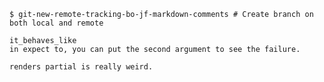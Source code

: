 
    $ git-new-remote-tracking-bo-jf-markdown-comments # Create branch on both local and remote

    it_behaves_like
    in expect to, you can put the second argument to see the failure.

    renders partial is really weird.
